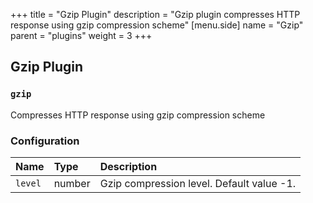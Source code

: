 +++
title = "Gzip Plugin"
description = "Gzip plugin compresses HTTP response using gzip compression scheme"
[menu.side]
  name = "Gzip"
  parent = "plugins"
  weight = 3
+++

## Gzip Plugin

### `gzip`

Compresses HTTP response using gzip compression scheme

### Configuration

Name | Type | Description
:--- | :--- | :----------
`level` | number | Gzip compression level. Default value -1.
